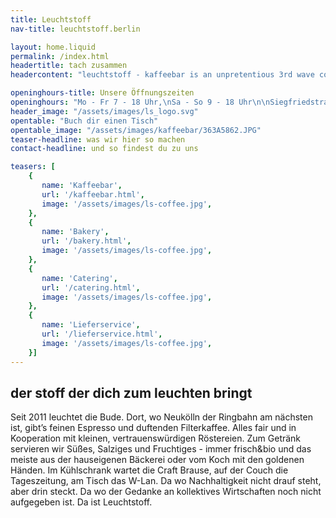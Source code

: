 ```yaml
---
title: Leuchtstoff
nav-title: leuchtstoff.berlin

layout: home.liquid
permalink: /index.html
headertitle: tach zusammen
headercontent: "leuchtstoff - kaffeebar is an unpretentious 3rd wave coffee shop in Berlin/Neukölln with free wifi and some great homemade organic baked goods"

openinghours-title: Unsere Öffnungszeiten
openinghours: "Mo - Fr 7 - 18 Uhr,\nSa - So 9 - 18 Uhr\n\nSiegfriedstraße 18,\n12051 Berlin"
header_image: "/assets/images/ls_logo.svg"
opentable: "Buch dir einen Tisch"
opentable_image: "/assets/images/kaffeebar/363A5862.JPG"
teaser-headline: was wir hier so machen
contact-headline: und so findest du zu uns

teasers: [
    {
       name: 'Kaffeebar',
       url: '/kaffeebar.html',
       image: '/assets/images/ls-coffee.jpg',
    },
    {
       name: 'Bakery',
       url: '/bakery.html',
       image: '/assets/images/ls-coffee.jpg',
    },
    {
       name: 'Catering',
       url: '/catering.html',
       image: '/assets/images/ls-coffee.jpg',
    },
    {
       name: 'Lieferservice',
       url: '/lieferservice.html',
       image: '/assets/images/ls-coffee.jpg',
    }]
---
```



## der stoff der dich zum leuchten bringt

Seit 2011 leuchtet die Bude. Dort, wo Neukölln der Ringbahn am nächsten ist, gibt’s feinen Espresso und duftenden Filterkaffee. Alles fair und in Kooperation mit kleinen, vertrauenswürdigen Röstereien. Zum Getränk servieren wir Süßes, Salziges und Fruchtiges - immer frisch&bio und das meiste aus der hauseigenen Bäckerei oder vom Koch mit den goldenen Händen. Im Kühlschrank wartet die Craft Brause, auf der Couch die Tageszeitung, am Tisch das W-Lan. Da wo Nachhaltigkeit nicht drauf steht, aber drin steckt. Da wo der Gedanke an kollektives Wirtschaften noch nicht aufgegeben ist. Da ist Leuchtstoff.


